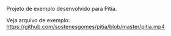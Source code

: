 Projeto de exemplo desenvolvido para Pitia.

Veja arquivo de exemplo: https://github.com/sostenesgomes/pitia/blob/master/pitia.mp4